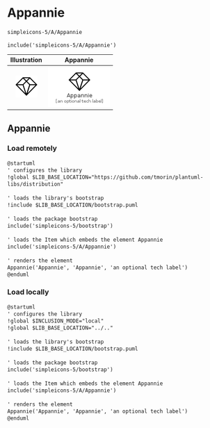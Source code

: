 # Appannie


```text
simpleicons-5/A/Appannie
```

```text
include('simpleicons-5/A/Appannie')
```



| Illustration | Appannie |
| :---: | :---: |
| ![illustration for Illustration](../../simpleicons-5/A/Appannie.png) | ![illustration for Appannie](../../simpleicons-5/A/Appannie.Local.png) |




## Appannie

### Load remotely
```plantuml
@startuml
' configures the library
!global $LIB_BASE_LOCATION="https://github.com/tmorin/plantuml-libs/distribution"

' loads the library's bootstrap
!include $LIB_BASE_LOCATION/bootstrap.puml

' loads the package bootstrap
include('simpleicons-5/bootstrap')

' loads the Item which embeds the element Appannie
include('simpleicons-5/A/Appannie')

' renders the element
Appannie('Appannie', 'Appannie', 'an optional tech label')
@enduml
```

### Load locally
```plantuml
@startuml
' configures the library
!global $INCLUSION_MODE="local"
!global $LIB_BASE_LOCATION="../.."

' loads the library's bootstrap
!include $LIB_BASE_LOCATION/bootstrap.puml

' loads the package bootstrap
include('simpleicons-5/bootstrap')

' loads the Item which embeds the element Appannie
include('simpleicons-5/A/Appannie')

' renders the element
Appannie('Appannie', 'Appannie', 'an optional tech label')
@enduml
```

